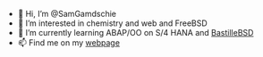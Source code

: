 - 👋 Hi, I’m @SamGamdschie
- 👀 I’m interested in chemistry and web and FreeBSD
- 🌱 I’m currently learning ABAP/OO on S/4 HANA and [BastilleBSD](https://github.com/BastilleBSD/bastille)
- 📫 Find me on my [webpage](https://thorsten.werzel.de)
